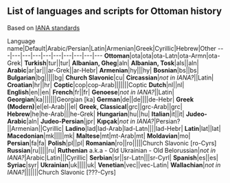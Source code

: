## List of languages and scripts for Ottoman history
Based on [IANA standards](http://www.iana.org/assignments/language-subtag-registry/language-subtag-registry)

Language name|Default|Arabic/Persian|Latin|Armenian|Greek|Cyrillic|Hebrew|Other
---|---|---|---|---|---|---|---|---|---
**Ottoman**|ota|ota|ota-Latn|ota-Armn|ota-Grek|
**Turkish**|tur||tur|
**Albanian, Gheg**|aln|
**Albanian, Tosk**|als||aln|
**Arabic**|ar|ar|||ar-Grek||ar-Hebr|
**Armenian**|hy|||hy|
**Bosnian**|bs||bs|
**Bulgarian**|bg|||||bg|
**Church Slavonic**|cu|
**Circassian**|*not in IANA?*||Latin|
**Croatian**|hr||hr|
**Coptic**|cop|cop-Arab|||||||Coptic
**Dutch**|nl||nl|
**English**|en||en|
**French**|fr||fr|
**Genoese**|*not in IANA?*||Latin|
**Georgian**|ka|||||||Georgian [ka]
**German**|de||de||||de-Hebr|
**Greek (Modern)**|el|el-Arab|||el|
**Greek, Classical**|grc||grc-Arab||grc|
**Hebrew**|he|he-Arab|||he-Grek|
**Hungarian**|hu||hu|
**Italian**|it||it|
**Judeo-Arabic**|aln|
**Judeo-Persian**|jpr|
**Kıpçak**|*not in IANA?*|Persian?||Armenian||Cyrillic|
**Ladino**|lad|lad-Arab|lad-Latn||||lad-Hebr|
**Latin**|lat||lat|
**Macedonian**|mk|||||mk|
**Maltese**|mt|mt-Arab|mt|
**Moldavian**|mo|
**Persian**|fa|fa|
**Polish**|pl||pl|
**Romanian**|ro||ro|||||Church Slavonic [ro-Cyrs]
**Russian**|ru|||||ru|
**Ruthenian** a.k.a - Old Ukrainian - Old Belorussian|*not in IANA?*|Arabic|Latin|||Cyrillic|
**Serbian**|sr||sr-Latn|||sr-Cyrl|
**Spanish**|es||es|
**Syriac**|syr|
**Ukrainian**|uk|||||uk|
**Venetian**|vec||vec-Latin|
**Wallachian**|*not in IANA?*|||||||Church Slavonic [???-Cyrs]
